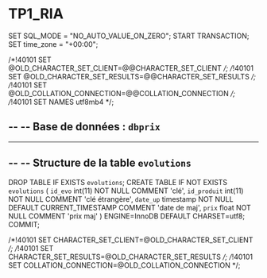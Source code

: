 # TP1_RIA
  

SET SQL_MODE = "NO_AUTO_VALUE_ON_ZERO";
START TRANSACTION;
SET time_zone = "+00:00";


/*!40101 SET @OLD_CHARACTER_SET_CLIENT=@@CHARACTER_SET_CLIENT */;
/*!40101 SET @OLD_CHARACTER_SET_RESULTS=@@CHARACTER_SET_RESULTS */;
/*!40101 SET @OLD_COLLATION_CONNECTION=@@COLLATION_CONNECTION */;
/*!40101 SET NAMES utf8mb4 */;

--
-- Base de données : `dbprix`
--

-- --------------------------------------------------------

--
-- Structure de la table `evolutions`
--

DROP TABLE IF EXISTS `evolutions`;
CREATE TABLE IF NOT EXISTS `evolutions` (
  `id_evo` int(11) NOT NULL COMMENT 'clé',
  `id_produit` int(11) NOT NULL COMMENT 'clé étrangère',
  `date_up` timestamp NOT NULL DEFAULT CURRENT_TIMESTAMP COMMENT 'date de maj',
  `prix` float NOT NULL COMMENT 'prix maj'
) ENGINE=InnoDB DEFAULT CHARSET=utf8;
COMMIT;

/*!40101 SET CHARACTER_SET_CLIENT=@OLD_CHARACTER_SET_CLIENT */;
/*!40101 SET CHARACTER_SET_RESULTS=@OLD_CHARACTER_SET_RESULTS */;
/*!40101 SET COLLATION_CONNECTION=@OLD_COLLATION_CONNECTION */;

